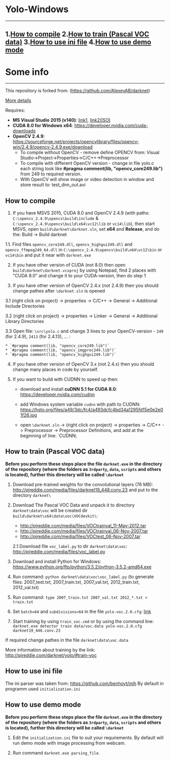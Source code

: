 <!-- README.md -->
# **Yolo-Windows**
---
1.[How to compile](#how_to_compile)
2.[How to train (Pascal VOC data)](#how_to_train_voc)
3.[How to use ini file](#how_to_use_ini)
4.[How to use demo mode](#how_to_use_demo)
---
# Some info
---
This repository is forked from: (https://github.com/AlexeyAB/darknet)

[More details](http://pjreddie.com/darknet/yolo/)

Requires:
* **MS Visual Studio 2015 (v140)**: [link1](https://go.microsoft.com/fwlink/?LinkId=532606&clcid=0x409), [link2(ISO)](https://go.microsoft.com/fwlink/?LinkId=615448&clcid=0x409)
* **CUDA 8.0 for Windows x64**: https://developer.nvidia.com/cuda-downloads
* **OpenCV 2.4.9**: https://sourceforge.net/projects/opencvlibrary/files/opencv-win/2.4.9/opencv-2.4.9.exe/download
  - To compile without OpenCV - remove define OPENCV from: Visual Studio->Project->Properties->C/C++->Preprocessor
  - To compile with different OpenCV version - change in file yolo.c each string look like **#pragma comment(lib, "opencv_core249.lib")** from 249 to required version.
  - With OpenCV will show image or video detection in window and store result to: test_dnn_out.avi

## How to compile
<a id="how_to_copile"></a>

1. If you have MSVS 2015, CUDA 8.0 and OpenCV 2.4.9 (with paths: `C:\opencv_2.4.9\opencv\build\include` & `C:\opencv_2.4.9\opencv\build\x64\vc12\lib` or `vc14\lib`), then start MSVS, open `build\darknet\darknet.sln`, set **x64** and **Release**, and do the: Build -> Build darknet

  1.1. Find files `opencv_core249.dll`, `opencv_highgui249.dll` and `opencv_ffmpeg249_64.dll` in `C:\opencv_2.4.9\opencv\build\x64\vc12\bin` or `vc14\bin` and put it near with `darknet.exe`

2. If you have other version of CUDA (not 8.0) then open `build\darknet\darknet.vcxproj` by using Notepad, find 2 places with "CUDA 8.0" and change it to your CUDA-version, then do step 1

3. If you have other version of OpenCV 2.4.x (not 2.4.9) then you should change pathes after `\darknet.sln` is opened

  3.1 (right click on project) -> properties  -> C/C++ -> General -> Additional Include Directories
  
  3.2 (right click on project) -> properties  -> Linker -> General -> Additional Library Directories
  
  3.3 Open file: `\src\yolo.c` and change 3 lines to your OpenCV-version - `249` (for 2.4.9), `2413` (for 2.4.13), ... : 

    * `#pragma comment(lib, "opencv_core249.lib")`
    * `#pragma comment(lib, "opencv_imgproc249.lib")`
    * `#pragma comment(lib, "opencv_highgui249.lib")` 


4. If you have other version of OpenCV 3.x (not 2.4.x) then you should change many places in code by yourself.

5. If you want to build with CUDNN to speed up then:
      
    * download and install **cuDNN 5.1 for CUDA 8.0**: https://developer.nvidia.com/cudnn
      
    * add Windows system variable `cudnn` with path to CUDNN: https://hsto.org/files/a49/3dc/fc4/a493dcfc4bd34a1295fd15e0e2e01f26.jpg
      
    * open `\darknet.sln` -> (right click on project) -> properties  -> C/C++ -> Preprocessor -> Preprocessor Definitions, and add at the beginning of line: `CUDNN;

## How to train (Pascal VOC data)
<a id="how_to_train_voc"></a>
**Before you perform these steps place the file `darknet.exe` in the directory of the repository (where the folders as `3rdparty`, `data`, `scripts` and others is located), further this directory will be called `\darknet`**

1. Download pre-trained weights for the convolutional layers (76 MB): http://pjreddie.com/media/files/darknet19_448.conv.23 and put to the directory `darknet\`

2. Download The Pascal VOC Data and unpack it to directory `darknet\data\voc` will be created dir `build\darknet\x64\data\voc\VOCdevkit\`:
    * http://pjreddie.com/media/files/VOCtrainval_11-May-2012.tar
    * http://pjreddie.com/media/files/VOCtrainval_06-Nov-2007.tar
    * http://pjreddie.com/media/files/VOCtest_06-Nov-2007.tar
    
    2.1 Download file `voc_label.py` to dir `darknet\data\voc`: http://pjreddie.com/media/files/voc_label.py

3. Download and install Python for Windows: https://www.python.org/ftp/python/3.5.2/python-3.5.2-amd64.exe

4. Run command: `python darknet\data\voc\voc_label.py` (to generate files: 2007_test.txt, 2007_train.txt, 2007_val.txt, 2012_train.txt, 2012_val.txt)

5. Run command: `type 2007_train.txt 2007_val.txt 2012_*.txt > train.txt`

6. Set `batch=64` and `subdivisions=64` in the file `yolo-voc.2.0.cfg`: [link](https://github.com/AlexeyAB/darknet/blob/master/build/darknet/x64/yolo-voc.cfg#L3)

7. Start training by using `train_voc.cmd` or by using the command line: `darknet.exe detector train data/voc.data yolo-voc.2.0.cfg darknet19_448.conv.23`

If required change pathes in the file `darknet\data\voc.data`

More information about training by the link: http://pjreddie.com/darknet/yolo/#train-voc

## How to use ini file
<a id="how_to_use_ini"></a>

The ini parser was taken from: https://github.com/benhoyt/inih
By default in programm used `initialization.ini`

## How to use demo mode
<a id="how_to_use_demo"></a>
**Before you perform these steps place the file `darknet.exe` in the directory of the repository (where the folders as `3rdparty`, `data`, `scripts` and others is located), further this directory will be called `\darknet`**

1. Edit the `initialization.ini` file to suit your requirements. By default will run demo mode with image processing from webcam.

2. Run command `darknet.exe parsing_file`.
